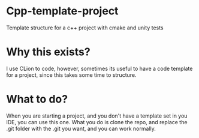 # Cpp-template-project

Template structure for a c++ project with cmake and unity tests

# Why this exists?

I use CLion to code, however, sometimes its useful to have a code template for a project, since this takes some time to structure.

# What to do?

When you are starting a project, and you don't have a template set in you IDE, you can use this one. What you do is clone the repo, and replace the .git
folder with the .git you want, and you can work normally.

